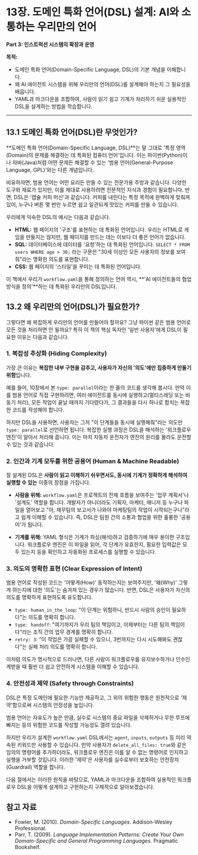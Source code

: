 # 13장. 도메인 특화 언어(DSL) 설계: AI와 소통하는 우리만의 언어

**Part 3: 인스트럭션 시스템의 확장과 운영**

**목적:**
- 도메인 특화 언어(Domain-Specific Language, DSL)의 기본 개념을 이해합니다.
- 왜 AI 에이전트 시스템을 위해 우리만의 언어(DSL)를 설계해야 하는지 그 필요성을 배웁니다.
- YAML과 마크다운을 조합하여, 사람이 읽기 쉽고 기계가 처리하기 쉬운 실용적인 DSL을 설계하는 방법을 학습합니다.

---

## 13.1 도메인 특화 언어(DSL)란 무엇인가?

**도메인 특화 언어(Domain-Specific Language, DSL)**는 말 그대로 '특정 영역(Domain)의 문제를 해결하는 데 특화된 컴퓨터 언어'입니다. 이는 파이썬(Python)이나 자바(Java)처럼 어떤 문제든 해결할 수 있는 '범용 언어(General-Purpose Language, GPL)'와는 다른 개념입니다.

비유하자면, 범용 언어는 어떤 요리든 만들 수 있는 전문가용 주방과 같습니다. 다양한 도구와 재료가 있지만, 이를 제대로 사용하려면 전문적인 지식과 경험이 필요합니다. 반면, DSL은 '캡슐 커피 머신'과 같습니다. 커피를 내린다는 특정 목적에 완벽하게 맞춰져 있어, 누구나 버튼 몇 번만 누르면 쉽고 일관되게 맛있는 커피를 만들 수 있습니다.

우리에게 익숙한 DSL의 예시는 다음과 같습니다.

- **HTML:** 웹 페이지의 '구조'를 표현하는 데 특화된 언어입니다. 우리는 HTML로 게임을 만들지는 않지만, 웹 페이지를 만드는 데는 이보다 더 좋은 언어가 없습니다.
- **SQL:** 데이터베이스에 데이터를 '요청'하는 데 특화된 언어입니다. `SELECT * FROM users WHERE age > 30;` 라는 구문은 "30세 이상인 모든 사용자의 정보를 보여줘"라는 명확한 의도를 표현합니다.
- **CSS:** 웹 페이지의 '스타일'을 꾸미는 데 특화된 언어입니다.

이 책에서 우리가 `workflow.yaml`을 통해 정의하는 언어 역시, **'AI 에이전트들의 협업 방식을 정의'**하는 데 특화된 우리만의 DSL입니다.

## 13.2 왜 우리만의 언어(DSL)가 필요한가?

그렇다면 왜 복잡하게 우리만의 언어를 만들어야 할까요? 그냥 파이썬 같은 범용 언어로 모든 것을 처리하면 안 될까요? 특히 이 책의 핵심 독자인 '일반 사용자'에게 DSL이 필요한 이유는 다음과 같습니다.

### 1. 복잡성 추상화 (Hiding Complexity)

가장 큰 이유는 **복잡한 내부 구현을 감추고, 사용자가 자신의 '의도'에만 집중하게 만들기 위함**입니다.

예를 들어, 10장에서 본 `type: parallel`이라는 한 줄의 코드를 생각해 봅시다. 만약 이를 범용 언어로 직접 구현하려면, 여러 에이전트를 동시에 실행하고(멀티스레딩 또는 비동기 처리), 모든 작업이 끝날 때까지 기다렸다가, 그 결과들을 다시 하나로 합치는 복잡한 코드를 작성해야 합니다.

하지만 DSL을 사용하면, 사용자는 그저 "이 단계들을 동시에 실행해줘"라는 의도만 `type: parallel`로 선언하면 됩니다. 복잡한 실행 과정은 DSL을 해석하는 '워크플로우 엔진'이 알아서 처리해 줍니다. 이는 마치 자동차 운전자가 엔진의 원리를 몰라도 운전할 수 있는 것과 같습니다.

### 2. 인간과 기계 모두를 위한 공용어 (Human & Machine Readable)

잘 설계된 DSL은 **사람이 읽고 이해하기 쉬우면서도, 동시에 기계가 정확하게 해석하여 실행할 수 있는** 이중의 장점을 가집니다.

- **사람을 위해:** `workflow.yaml`은 프로젝트의 전체 흐름을 보여주는 '업무 계획서'나 '설계도' 역할을 합니다. 개발자가 아니더라도 기획자, 마케터, 매니저 등 누구나 파일을 열어보고 "아, 재무팀의 보고서가 나와야 마케팅팀의 작업이 시작되는구나"라고 쉽게 이해할 수 있습니다. 즉, DSL은 팀원 간의 소통과 협업을 위한 훌륭한 '공용어'가 됩니다.

- **기계를 위해:** YAML 형식은 기계가 파싱(해석)하고 검증하기에 매우 용이한 구조입니다. 워크플로우 엔진은 이 파일을 읽어, 각 단계가 유효한지, 필요한 입력값은 모두 있는지 등을 확인하고 자동화된 프로세스를 실행할 수 있습니다.

### 3. 의도의 명확한 표현 (Clear Expression of Intent)

범용 언어로 작성된 코드는 '어떻게(How)' 동작하는지는 보여주지만, '왜(Why)' 그렇게 하는지에 대한 '의도'는 숨겨져 있는 경우가 많습니다. 반면, DSL은 사용자가 자신의 의도를 명확하게 표현하도록 유도합니다.

- `type: human_in_the_loop`: "이 단계는 위험하니, 반드시 사람의 승인이 필요하다"는 의도를 명확히 합니다.
- `type: handoff`: "여기까지가 우리 팀의 책임이고, 이제부터는 다른 팀의 책임이다"라는 조직 간의 업무 경계를 명확히 합니다.
- `retry: 3`: "이 작업은 가끔 실패할 수 있으니, 3번까지는 다시 시도해봐도 괜찮다"는 실패 처리 의도를 명확히 합니다.

이처럼 의도가 명시적으로 드러나면, 다른 사람이 워크플로우를 유지보수하거나 인수인계받을 때 훨씬 더 쉽고 안전하게 시스템을 이해할 수 있습니다.

### 4. 안전성과 제약 (Safety through Constraints)

DSL은 특정 도메인에 필요한 기능만 제공하고, 그 외의 위험한 행동은 원천적으로 '제약'함으로써 시스템의 안정성을 높입니다.

범용 언어는 자유도가 높은 만큼, 실수로 시스템의 중요 파일을 삭제하거나 무한 루프에 빠지는 등의 위험한 코드를 작성할 가능성도 열려 있습니다.

하지만 우리가 설계한 `workflow.yaml` DSL에서는 `agent`, `inputs`, `outputs` 등 미리 약속된 키워드만 사용할 수 있습니다. 만약 사용자가 `delete_all_files: true`와 같은 임의의 명령어를 추가하더라도, 워크플로우 엔진은 이를 알 수 없는 명령어로 인지하고 실행을 거부할 것입니다. 이러한 '제약'은 사용자를 실수로부터 보호하는 안전장치(Guardrail) 역할을 합니다.

다음 절에서는 이러한 원칙을 바탕으로, YAML과 마크다운을 조합하여 실용적인 워크플로우 DSL을 어떻게 설계하고 구현하는지 구체적으로 알아보겠습니다.

## 참고 자료

- Fowler, M. (2010). *Domain-Specific Languages*. Addison-Wesley Professional.
- Parr, T. (2009). *Language Implementation Patterns: Create Your Own Domain-Specific and General Programming Languages*. Pragmatic Bookshelf.
